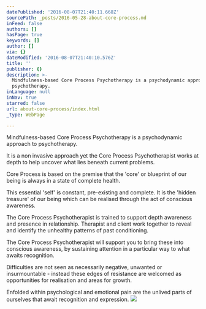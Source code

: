 ```yaml
---
datePublished: '2016-08-07T21:40:11.668Z'
sourcePath: _posts/2016-05-28-about-core-process.md
inFeed: false
authors: []
hasPage: true
keywords: []
author: []
via: {}
dateModified: '2016-08-07T21:40:10.576Z'
title: ''
publisher: {}
description: >-
  Mindfulness-based Core Process Psychotherapy is a psychodynamic approach to
  psychotherapy.
inLanguage: null
inNav: true
starred: false
url: about-core-process/index.html
_type: WebPage

---
```

Mindfulness-based Core Process Psychotherapy is a psychodynamic approach to psychotherapy.

It is a non invasive approach yet the Core Process Psychotherapist works at depth to help uncover what lies beneath current problems.

Core Process is based on the premise that the 'core' or blueprint of our being is always in a state of complete health.

This essential 'self' is constant, pre-existing and complete. It is the 'hidden treasure' of our being which can be realised through the act of conscious awareness.

The Core Process Psychotherapist is trained to support depth awareness and presence in relationship. Therapist and client work together to reveal and identify the unhealthy patterns of past conditioning.

The Core Process Psychotherapist will support you to bring these into conscious awareness, by sustaining attention in a particular way to what awaits recognition.

Difficulties are not seen as necessarily negative, unwanted or insurmountable - instead these edges of resistance are welcomed as opportunities for realisation and areas for growth.

Enfolded within psychological and emotional pain are the unlived parts of ourselves that await recognition and expression.
![](https://the-grid-user-content.s3-us-west-2.amazonaws.com/e07ec86e-651e-4b2d-9882-406790fee9b5.jpg)